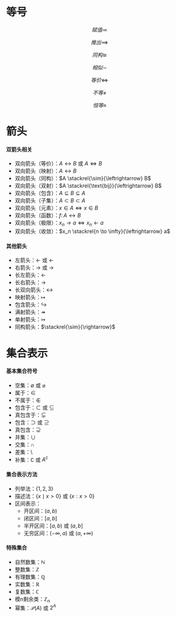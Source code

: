 # 等号
$$赋值\coloneqq$$

$$推出 \implies$$

$$ 同构\cong$$

$$相似\sim$$

$$等价\iff$$

$$不等 \neq$$

$$恒等 \equiv$$


# 箭头

#### 双箭头相关
- 双向箭头（等价）：$A \leftrightarrow B$ 或 $A \iff B$
- 双向箭头（映射）：$A \leftrightarrow B$
- 双向箭头（同构）：$A \stackrel{\sim}{\leftrightarrow} B$
- 双向箭头（双射）：$A \stackrel{\text{bij}}{\leftrightarrow} B$
- 双向箭头（包含）：$A \subseteq B \subseteq A$
- 双向箭头（子集）：$A \subset B \subset A$
- 双向箭头（元素）：$x \in A \iff x \in B$
- 双向箭头（函数）：$f \colon A \leftrightarrow B$
- 双向箭头（极限）：$x_n \to a \iff x_n \leftarrow a$
- 双向箭头（收敛）：$x_n \stackrel{n \to \infty}{\leftrightarrow} a$

#### 其他箭头
- 左箭头：$\leftarrow$ 或 $\gets$
- 右箭头：$\rightarrow$ 或 $\to$
- 长左箭头：$\longleftarrow$
- 长右箭头：$\longrightarrow$
- 长双向箭头：$\longleftrightarrow$
- 映射箭头：$\mapsto$
- 包含箭头：$\hookrightarrow$
- 满射箭头：$\twoheadrightarrow$
- 单射箭头：$\rightarrowtail$
- 同构箭头：$\stackrel{\sim}{\rightarrow}$

# 集合表示

#### 基本集合符号
- 空集：$\emptyset$ 或 $\varnothing$
- 属于：$\in$
- 不属于：$\notin$
- 包含于：$\subset$ 或 $\subseteq$
- 真包含于：$\subsetneq$
- 包含：$\supset$ 或 $\supseteq$
- 真包含：$\supsetneq$
- 并集：$\cup$
- 交集：$\cap$
- 差集：$\setminus$
- 补集：$\complement$ 或 $A^c$

#### 集合表示方法
- 列举法：$\{1,2,3\}$
- 描述法：$\{x \mid x > 0\}$ 或 $\{x : x > 0\}$
- 区间表示：
  - 开区间：$(a,b)$
  - 闭区间：$[a,b]$
  - 半开区间：$[a,b)$ 或 $(a,b]$
  - 无穷区间：$(-\infty,a)$ 或 $(a,+\infty)$

#### 特殊集合
- 自然数集：$\mathbb{N}$
- 整数集：$\mathbb{Z}$
- 有理数集：$\mathbb{Q}$
- 实数集：$\mathbb{R}$
- 复数集：$\mathbb{C}$
- 模n剩余类：$\mathbb{Z}_n$
- 幂集：$\mathcal{P}(A)$ 或 $2^A$ 